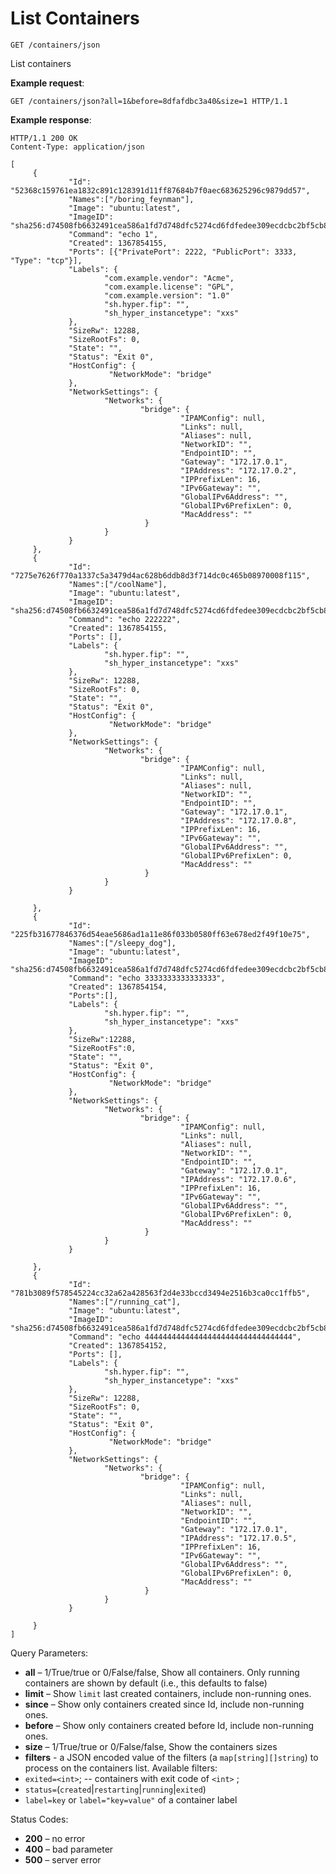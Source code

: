 # List Containers

`GET /containers/json`

List containers

**Example request**:

    GET /containers/json?all=1&before=8dfafdbc3a40&size=1 HTTP/1.1

**Example response**:

    HTTP/1.1 200 OK
    Content-Type: application/json

    [
         {
                 "Id": "52368c159761ea1832c891c128391d11ff87684b7f0aec683625296c9879dd57",
                 "Names":["/boring_feynman"],
                 "Image": "ubuntu:latest",
                 "ImageID": "sha256:d74508fb6632491cea586a1fd7d748dfc5274cd6fdfedee309ecdcbc2bf5cb82",
                 "Command": "echo 1",
                 "Created": 1367854155,
                 "Ports": [{"PrivatePort": 2222, "PublicPort": 3333, "Type": "tcp"}],
                 "Labels": {
                         "com.example.vendor": "Acme",
                         "com.example.license": "GPL",
                         "com.example.version": "1.0"
                         "sh.hyper.fip": "",
                         "sh_hyper_instancetype": "xxs"
                 },
                 "SizeRw": 12288,
                 "SizeRootFs": 0,
                 "State": "",
                 "Status": "Exit 0",
                 "HostConfig": {
                          "NetworkMode": "bridge"
                 },
                 "NetworkSettings": {
                         "Networks": {
                                 "bridge": {
                                          "IPAMConfig": null,
                                          "Links": null,
                                          "Aliases": null,
                                          "NetworkID": "",
                                          "EndpointID": "",
                                          "Gateway": "172.17.0.1",
                                          "IPAddress": "172.17.0.2",
                                          "IPPrefixLen": 16,
                                          "IPv6Gateway": "",
                                          "GlobalIPv6Address": "",
                                          "GlobalIPv6PrefixLen": 0,
                                          "MacAddress": ""
                                  }
                         }
                 }
         },
         {
                 "Id": "7275e7626f770a1337c5a3479d4ac628b6ddb8d3f714dc0c465b08970008f115",
                 "Names":["/coolName"],
                 "Image": "ubuntu:latest",
                 "ImageID": "sha256:d74508fb6632491cea586a1fd7d748dfc5274cd6fdfedee309ecdcbc2bf5cb82",
                 "Command": "echo 222222",
                 "Created": 1367854155,
                 "Ports": [],
                 "Labels": {
                         "sh.hyper.fip": "",
                         "sh_hyper_instancetype": "xxs"
                 },
                 "SizeRw": 12288,
                 "SizeRootFs": 0,
                 "State": "",
                 "Status": "Exit 0",
                 "HostConfig": {
                          "NetworkMode": "bridge"
                 },
                 "NetworkSettings": {
                         "Networks": {
                                 "bridge": {
                                          "IPAMConfig": null,
                                          "Links": null,
                                          "Aliases": null,
                                          "NetworkID": "",
                                          "EndpointID": "",
                                          "Gateway": "172.17.0.1",
                                          "IPAddress": "172.17.0.8",
                                          "IPPrefixLen": 16,
                                          "IPv6Gateway": "",
                                          "GlobalIPv6Address": "",
                                          "GlobalIPv6PrefixLen": 0,
                                          "MacAddress": ""
                                  }
                         }
                 }

         },
         {
                 "Id": "225fb31677846376d54eae5686ad1a11e86f033b0580ff63e678ed2f49f10e75",
                 "Names":["/sleepy_dog"],
                 "Image": "ubuntu:latest",
                 "ImageID": "sha256:d74508fb6632491cea586a1fd7d748dfc5274cd6fdfedee309ecdcbc2bf5cb82",
                 "Command": "echo 3333333333333333",
                 "Created": 1367854154,
                 "Ports":[],
                 "Labels": {
                         "sh.hyper.fip": "",
                         "sh_hyper_instancetype": "xxs"
                 },
                 "SizeRw":12288,
                 "SizeRootFs":0,
                 "State": "",
                 "Status": "Exit 0",
                 "HostConfig": {
                          "NetworkMode": "bridge"
                 },
                 "NetworkSettings": {
                         "Networks": {
                                 "bridge": {
                                          "IPAMConfig": null,
                                          "Links": null,
                                          "Aliases": null,
                                          "NetworkID": "",
                                          "EndpointID": "",
                                          "Gateway": "172.17.0.1",
                                          "IPAddress": "172.17.0.6",
                                          "IPPrefixLen": 16,
                                          "IPv6Gateway": "",
                                          "GlobalIPv6Address": "",
                                          "GlobalIPv6PrefixLen": 0,
                                          "MacAddress": ""
                                  }
                         }
                 }

         },
         {
                 "Id": "781b3089f578545224cc32a62a428563f2d4e33bccd3494e2516b3ca0cc1ffb5",
                 "Names":["/running_cat"],
                 "Image": "ubuntu:latest",
                 "ImageID": "sha256:d74508fb6632491cea586a1fd7d748dfc5274cd6fdfedee309ecdcbc2bf5cb82",
                 "Command": "echo 444444444444444444444444444444444",
                 "Created": 1367854152,
                 "Ports": [],
                 "Labels": {
                         "sh.hyper.fip": "",
                         "sh_hyper_instancetype": "xxs"
                 },
                 "SizeRw": 12288,
                 "SizeRootFs": 0,
                 "State": "",
                 "Status": "Exit 0",
                 "HostConfig": {
                          "NetworkMode": "bridge"
                 },
                 "NetworkSettings": {
                         "Networks": {
                                 "bridge": {
                                          "IPAMConfig": null,
                                          "Links": null,
                                          "Aliases": null,
                                          "NetworkID": "",
                                          "EndpointID": "",
                                          "Gateway": "172.17.0.1",
                                          "IPAddress": "172.17.0.5",
                                          "IPPrefixLen": 16,
                                          "IPv6Gateway": "",
                                          "GlobalIPv6Address": "",
                                          "GlobalIPv6PrefixLen": 0,
                                          "MacAddress": ""
                                  }
                         }
                 }

         }
    ]

Query Parameters:

-   **all** – 1/True/true or 0/False/false, Show all containers.  Only running containers are shown by default (i.e., this defaults to false)
-   **limit** – Show `limit` last created containers, include non-running ones.
-   **since** – Show only containers created since Id, include non-running ones.
-   **before** – Show only containers created before Id, include non-running ones.
-   **size** – 1/True/true or 0/False/false, Show the containers sizes
-   **filters** - a JSON encoded value of the filters (a `map[string][]string`) to process on the containers list. Available filters:
  -   `exited=<int>`; -- containers with exit code of  `<int>` ;
  -   `status=`(`created`|`restarting`|`running`|`exited`)
  -   `label=key` or `label="key=value"` of a container label

Status Codes:

-   **200** – no error
-   **400** – bad parameter
-   **500** – server error
